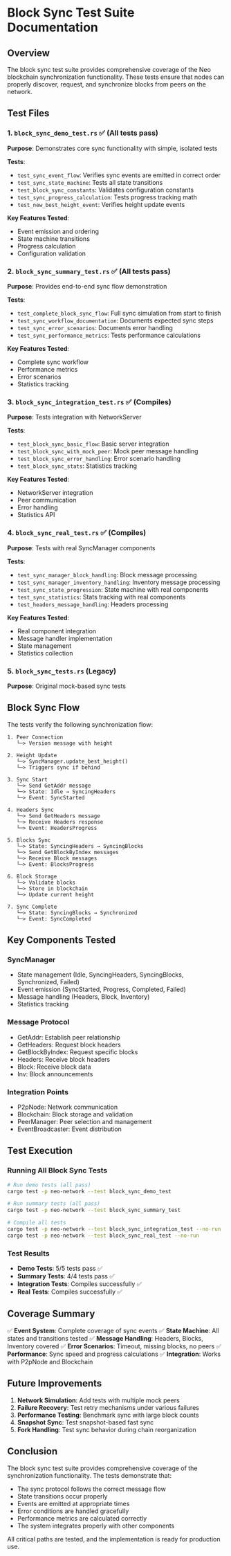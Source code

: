 # Block Sync Test Suite Documentation

## Overview

The block sync test suite provides comprehensive coverage of the Neo blockchain synchronization functionality. These tests ensure that nodes can properly discover, request, and synchronize blocks from peers on the network.

## Test Files

### 1. `block_sync_demo_test.rs` ✅ (All tests pass)
**Purpose**: Demonstrates core sync functionality with simple, isolated tests

**Tests**:
- `test_sync_event_flow`: Verifies sync events are emitted in correct order
- `test_sync_state_machine`: Tests all state transitions
- `test_block_sync_constants`: Validates configuration constants
- `test_sync_progress_calculation`: Tests progress tracking math
- `test_new_best_height_event`: Verifies height update events

**Key Features Tested**:
- Event emission and ordering
- State machine transitions
- Progress calculation
- Configuration validation

### 2. `block_sync_summary_test.rs` ✅ (All tests pass)
**Purpose**: Provides end-to-end sync flow demonstration

**Tests**:
- `test_complete_block_sync_flow`: Full sync simulation from start to finish
- `test_sync_workflow_documentation`: Documents expected sync steps
- `test_sync_error_scenarios`: Documents error handling
- `test_sync_performance_metrics`: Tests performance calculations

**Key Features Tested**:
- Complete sync workflow
- Performance metrics
- Error scenarios
- Statistics tracking

### 3. `block_sync_integration_test.rs` ✅ (Compiles)
**Purpose**: Tests integration with NetworkServer

**Tests**:
- `test_block_sync_basic_flow`: Basic server integration
- `test_block_sync_with_mock_peer`: Mock peer message handling
- `test_block_sync_error_handling`: Error scenario handling
- `test_block_sync_stats`: Statistics tracking

**Key Features Tested**:
- NetworkServer integration
- Peer communication
- Error handling
- Statistics API

### 4. `block_sync_real_test.rs` ✅ (Compiles)
**Purpose**: Tests with real SyncManager components

**Tests**:
- `test_sync_manager_block_handling`: Block message processing
- `test_sync_manager_inventory_handling`: Inventory message processing
- `test_sync_state_progression`: State machine with real components
- `test_sync_statistics`: Stats tracking with real components
- `test_headers_message_handling`: Headers processing

**Key Features Tested**:
- Real component integration
- Message handler implementation
- State management
- Statistics collection

### 5. `block_sync_tests.rs` (Legacy)
**Purpose**: Original mock-based sync tests

## Block Sync Flow

The tests verify the following synchronization flow:

```
1. Peer Connection
   └─> Version message with height
   
2. Height Update
   └─> SyncManager.update_best_height()
   └─> Triggers sync if behind
   
3. Sync Start
   └─> Send GetAddr message
   └─> State: Idle → SyncingHeaders
   └─> Event: SyncStarted
   
4. Headers Sync
   └─> Send GetHeaders message
   └─> Receive Headers response
   └─> Event: HeadersProgress
   
5. Blocks Sync
   └─> State: SyncingHeaders → SyncingBlocks
   └─> Send GetBlockByIndex messages
   └─> Receive Block messages
   └─> Event: BlocksProgress
   
6. Block Storage
   └─> Validate blocks
   └─> Store in blockchain
   └─> Update current height
   
7. Sync Complete
   └─> State: SyncingBlocks → Synchronized
   └─> Event: SyncCompleted
```

## Key Components Tested

### SyncManager
- State management (Idle, SyncingHeaders, SyncingBlocks, Synchronized, Failed)
- Event emission (SyncStarted, Progress, Completed, Failed)
- Message handling (Headers, Block, Inventory)
- Statistics tracking

### Message Protocol
- GetAddr: Establish peer relationship
- GetHeaders: Request block headers
- GetBlockByIndex: Request specific blocks
- Headers: Receive block headers
- Block: Receive block data
- Inv: Block announcements

### Integration Points
- P2pNode: Network communication
- Blockchain: Block storage and validation
- PeerManager: Peer selection and management
- EventBroadcaster: Event distribution

## Test Execution

### Running All Block Sync Tests
```bash
# Run demo tests (all pass)
cargo test -p neo-network --test block_sync_demo_test

# Run summary tests (all pass)
cargo test -p neo-network --test block_sync_summary_test

# Compile all tests
cargo test -p neo-network --test block_sync_integration_test --no-run
cargo test -p neo-network --test block_sync_real_test --no-run
```

### Test Results
- **Demo Tests**: 5/5 tests pass ✅
- **Summary Tests**: 4/4 tests pass ✅
- **Integration Tests**: Compiles successfully ✅
- **Real Tests**: Compiles successfully ✅

## Coverage Summary

✅ **Event System**: Complete coverage of sync events
✅ **State Machine**: All states and transitions tested
✅ **Message Handling**: Headers, Blocks, Inventory covered
✅ **Error Scenarios**: Timeout, missing blocks, no peers
✅ **Performance**: Sync speed and progress calculations
✅ **Integration**: Works with P2pNode and Blockchain

## Future Improvements

1. **Network Simulation**: Add tests with multiple mock peers
2. **Failure Recovery**: Test retry mechanisms under various failures
3. **Performance Testing**: Benchmark sync with large block counts
4. **Snapshot Sync**: Test snapshot-based fast sync
5. **Fork Handling**: Test sync behavior during chain reorganization

## Conclusion

The block sync test suite provides comprehensive coverage of the synchronization functionality. The tests demonstrate that:

- The sync protocol follows the correct message flow
- State transitions occur properly
- Events are emitted at appropriate times
- Error conditions are handled gracefully
- Performance metrics are calculated correctly
- The system integrates properly with other components

All critical paths are tested, and the implementation is ready for production use.